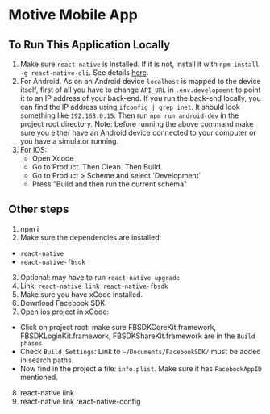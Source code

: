 # Motive Mobile App

## To Run This Application Locally

1. Make sure `react-native` is installed. If it is not, install it with `npm install -g react-native-cli`. See details [here](https://facebook.github.io/react-native/docs/getting-started.html).
2. For Android. As on an Android device `localhost` is mapped to the device itself, first of all you have to change `API_URL` in `.env.development` to point it to an IP address of your back-end. If you run the back-end locally, you can find the IP address using `ifconfig | grep inet`. It should look something like `192.168.0.15`. Then run `npm run android-dev` in the project root directory. Note: before running the above command make sure you either have an Android device connected to your computer or you have a simulator running. 
3. For iOS:
    * Open Xcode
    * Go to Product. Then Clean. Then Build.
    * Go to Product > Scheme and select 'Development'
    * Press "Build and then run the current schema"

## Other steps

1. npm i
2. Make sure the dependencies are installed:
-  `react-native`
-  `react-native-fbsdk`
3. Optional: may have to run `react-native upgrade`
4. Link: `react-native link react-native-fbsdk`
5. Make sure you have xCode installed.
6. Download Facebook SDK.
7. Open ios project in xCode:
- Click on project root: make sure FBSDKCoreKit.framework, FBSDKLoginKit.framework, FBSDKShareKit.framework are in the `Build phases`
- Check `Build Settings`: Link to `~/Documents/FacebookSDK/` must be added in search paths.
- Now find in the project a file: `info.plist`. Make sure it has `FacebookAppID` mentioned.
8. react-native link
9. react-native link react-native-config
